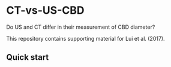 # CT-vs-US-CBD
Do US and CT differ in their measurement of CBD diameter? 

This repository contains supporting material for Lui et al. (2017). 

## Quick start

##
